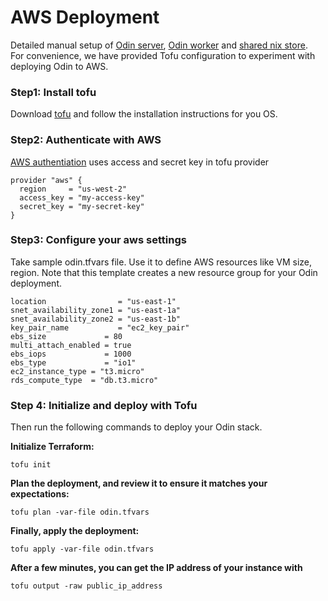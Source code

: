 # AWS Deployment
Detailed manual setup of [Odin server](./server.md), [Odin worker](./worker.md) and [shared nix store](./shared_nix_store.md).    
For convenience, we have provided Tofu configuration to experiment with deploying Odin to AWS.

### Step1: Install tofu
Download [tofu](https://opentofu.org/docs/intro/install/) and follow the installation instructions for you OS.

### Step2: Authenticate with AWS
[AWS authentiation](https://search.opentofu.org/provider/opentofu/aws/latest) uses access and secret key in tofu provider
```
provider "aws" {
  region     = "us-west-2"
  access_key = "my-access-key"
  secret_key = "my-secret-key"
}
```

### Step3: Configure your aws settings
Take sample odin.tfvars file. Use it to define AWS resources like VM size, region. Note that this template creates a new resource group for your Odin deployment.
```
location                = "us-east-1"
snet_availability_zone1 = "us-east-1a"
snet_availability_zone2 = "us-east-1b"
key_pair_name           = "ec2_key_pair"
ebs_size             = 80
multi_attach_enabled = true
ebs_iops             = 1000
ebs_type             = "io1"
ec2_instance_type = "t3.micro"
rds_compute_type  = "db.t3.micro"
```

### Step 4: Initialize and deploy with Tofu
Then run the following commands to deploy your Odin stack.

**Initialize Terraform:**  
```
tofu init
```

**Plan the deployment, and review it to ensure it matches your expectations:**  
```
tofu plan -var-file odin.tfvars
```

**Finally, apply the deployment:**  
```
tofu apply -var-file odin.tfvars
```

**After a few minutes, you can get the IP address of your instance with**
```
tofu output -raw public_ip_address
```
